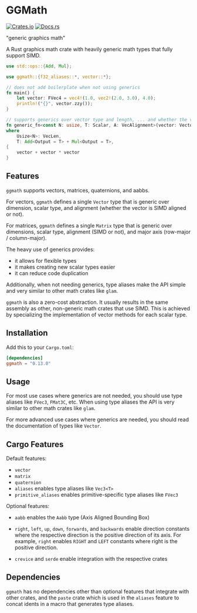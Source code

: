 # GGMath

[![Crates.io](https://img.shields.io/crates/v/ggmath.svg)](https://crates.io/crates/ggmath)
[![Docs.rs](https://docs.rs/ggmath/badge.svg)](https://docs.rs/ggmath)

"generic graphics math"

A Rust graphics math crate with heavily generic math types that fully support SIMD.

```rust ignore
use std::ops::{Add, Mul};

use ggmath::{f32_aliases::*, vector::*};

// does not add boilerplate when not using generics
fn main() {
    let vector: FVec4 = vec4!(1.0, vec2!(2.0, 3.0), 4.0);
    println!("{}", vector.zzy());
}

// supports generics over vector type and length, ... and whether the vector is SIMD aligned or not
fn generic_fn<const N: usize, T: Scalar, A: VecAlignment>(vector: Vector<N, T, A>) -> Vector<N, T, A>
where
    Usize<N>: VecLen,
    T: Add<Output = T> + Mul<Output = T>,
{
    vector + vector * vector
}
```

## Features

`ggmath` supports vectors, matrices, quaternions, and aabbs.

For vectors, `ggmath` defines a single `Vector` type that is generic over dimension, scalar type,
and alignment (whether the vector is SIMD aligned or not).

For matrices, `ggmath` defines a single `Matrix` type that is generic over dimensions, scalar type,
alignment (SIMD or not), and major axis (row-major / column-major).

The heavy use of generics provides:
- it allows for flexible types
- it makes creating new scalar types easier
- it can reduce code duplication

Additionally, when not needing generics,
type aliases make the API simple and very similar to other math crates like `glam`.

`ggmath` is also a zero-cost abstraction.
It usually results in the same assembly as other,
non-generic math crates that use SIMD.
This is achieved by specializing the implementation of vector methods for each scalar type.

## Installation

Add this to your `Cargo.toml`:

```toml ignore
[dependencies]
ggmath = "0.13.0"
```

## Usage

For most use cases where generics are not needed,
you should use type aliases like `FVec3`, `FMat3C`, etc.
When using type aliases the API is very similar to other math crates like `glam`.

For more advanced use cases where generics are needed,
you should read the documentation of types like `Vector`.

## Cargo Features

Default features:
- `vector`
- `matrix`
- `quaternion`
- `aliases` enables type aliases like `Vec3<T>`
- `primitive_aliases` enables primitive-specific type aliases like `FVec3`

Optional features:
- `aabb` enables the `Aabb` type (Axis Aligned Bounding Box)

- `right`, `left`, `up`, `down`, `forwards`, and `backwards`
enable direction constants where the respective direction is the positive direction of its axis.
For example, `right` enables `RIGHT` and `LEFT` constants where right is the positive direction.

- `crevice` and `serde` enable integration with the respective crates

## Dependencies

`ggmath` has no dependencies other than optional features that integrate with other crates,
and the `paste` crate which is used in the `aliases` feature to concat idents in a macro that generates type aliases.
